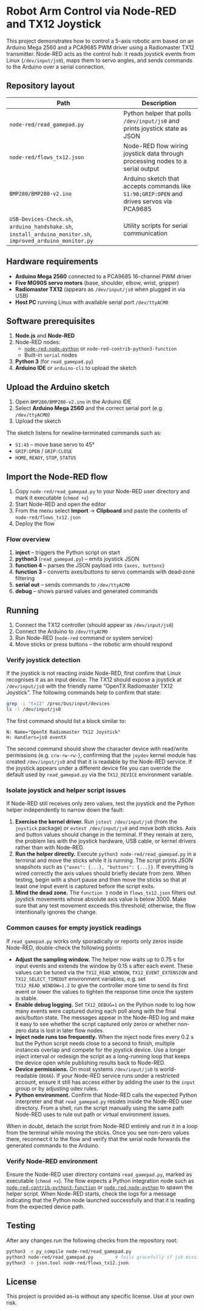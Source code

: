 # Robot Arm Control via Node-RED and TX12 Joystick

This project demonstrates how to control a 5-axis robotic arm based on an Arduino Mega 2560 and a PCA9685 PWM driver using a Radiomaster TX12 transmitter. Node-RED acts as the control hub: it reads joystick events from Linux (`/dev/input/js0`), maps them to servo angles, and sends commands to the Arduino over a serial connection.

## Repository layout

| Path | Description |
| ---- | ----------- |
| `node-red/read_gamepad.py` | Python helper that polls `/dev/input/js0` and prints joystick state as JSON |
| `node-red/flows_tx12.json` | Node-RED flow wiring joystick data through processing nodes to a serial output |
| `BMP280/BMP280-v2.ino` | Arduino sketch that accepts commands like `S1:90;GRIP:OPEN` and drives servos via PCA9685 |
| `USB-Devices-Check.sh`, `arduino_handshake.sh`, `install_arduino_monitor.sh`, `improved_arduino_monitor.py` | Utility scripts for serial communication |

## Hardware requirements

- **Arduino Mega 2560** connected to a PCA9685 16-channel PWM driver
- **Five MG90S servo motors** (base, shoulder, elbow, wrist, gripper)
- **Radiomaster TX12** (appears as `/dev/input/js0` when plugged in via USB)
- **Host PC** running Linux with available serial port `/dev/ttyACM0`

## Software prerequisites

1. **Node.js** and **Node-RED**
2. Node-RED nodes:
   - [`node-red-node-python`](https://flows.nodered.org/node/node-red-node-python) or `node-red-contrib-python3-function`
   - Built-in `serial` nodes
3. **Python 3** (for `read_gamepad.py`)
4. **Arduino IDE** or `arduino-cli` to upload the sketch

## Upload the Arduino sketch

1. Open `BMP280/BMP280-v2.ino` in the Arduino IDE
2. Select **Arduino Mega 2560** and the correct serial port (e.g. `/dev/ttyACM0`)
3. Upload the sketch

The sketch listens for newline‑terminated commands such as:

- `S1:45` – move base servo to 45°
- `GRIP:OPEN` / `GRIP:CLOSE`
- `HOME`, `READY`, `STOP`, `STATUS`

## Import the Node-RED flow

1. Copy `node-red/read_gamepad.py` to your Node-RED user directory and mark it executable (`chmod +x`)
2. Start Node-RED and open the editor
3. From the menu select **Import** → **Clipboard** and paste the contents of `node-red/flows_tx12.json`
4. Deploy the flow

### Flow overview

1. **inject** – triggers the Python script on start
2. **python3** (`read_gamepad.py`) – emits joystick JSON
3. **function 4** – parses the JSON payload into `{axes, buttons}`
4. **function 3** – converts axes/buttons to servo commands with dead‑zone filtering
5. **serial out** – sends commands to `/dev/ttyACM0`
6. **debug** – shows parsed values and generated commands

## Running

1. Connect the TX12 controller (should appear as `/dev/input/js0`)
2. Connect the Arduino to `/dev/ttyACM0`
3. Run Node-RED (`node-red` command or system service)
4. Move sticks or press buttons – the robotic arm should respond

### Verify joystick detection

If the joystick is not reacting inside Node-RED, first confirm that Linux
recognises it as an input device. The TX12 should expose a joystick at
`/dev/input/js0` with the friendly name “OpenTX Radiomaster TX12
Joystick”. The following commands help to confirm that state:

```bash
grep -i "tx12" /proc/bus/input/devices
ls -l /dev/input/js0
```

The first command should list a block similar to:

```
N: Name="OpenTX Radiomaster TX12 Joystick"
H: Handlers=js0 eventX
```

The second command should show the character device with read/write
permissions (e.g. `crw-rw-rw-`), confirming that the `joydev` kernel
module has created `/dev/input/js0` and that it is readable by the
Node-RED service. If the joystick appears under a different device file
you can override the default used by `read_gamepad.py` via the
`TX12_DEVICE` environment variable.

### Isolate joystick and helper script issues

If Node-RED still receives only zero values, test the joystick and the
Python helper independently to narrow down the fault:

1. **Exercise the kernel driver.** Run `jstest /dev/input/js0` (from the
   `joystick` package) or `evtest /dev/input/js0` and move both sticks.
   Axis and button values should change in the terminal. If they remain
   at zero, the problem lies with the joystick hardware, USB cable, or
   kernel drivers rather than with Node-RED.
2. **Run the helper directly.** Execute `python3 node-red/read_gamepad.py`
   in a terminal and move the sticks while it is running. The script
   prints JSON snapshots such as `{"axes": {...}, "buttons": {...}}`.
   If everything is wired correctly the axis values should briefly
   deviate from zero. When testing, begin with a short pause and then
   move the sticks so that at least one input event is captured before
   the script exits.
3. **Mind the dead zone.** The `function 3` node in `flows_tx12.json`
   filters out joystick movements whose absolute axis value is below
   3000. Make sure that any test movement exceeds this threshold;
   otherwise, the flow intentionally ignores the change.

### Common causes for empty joystick readings

If `read_gamepad.py` works only sporadically or reports only zeros
inside Node-RED, double-check the following points:

- **Adjust the sampling window.** The helper now waits up to 0.75 s for
  input events and extends the window by 0.15 s after each event. These
  values can be tuned via the `TX12_READ_WINDOW`, `TX12_EVENT_EXTENSION`
  and `TX12_SELECT_TIMEOUT` environment variables, e.g. set
  `TX12_READ_WINDOW=1.2` to give the controller more time to send its
  first event or lower the values to tighten the response time once the
  system is stable.
- **Enable debug logging.** Set `TX12_DEBUG=1` on the Python node to log
  how many events were captured during each poll along with the final
  axis/button state. The messages appear in the Node-RED log and make it
  easy to see whether the script captured only zeros or whether non-zero
  data is lost in later flow nodes.
- **Inject node runs too frequently.** When the inject node fires every
  0.2 s but the Python script needs close to a second to finish, multiple
  instances overlap and compete for the joystick device. Use a longer
  inject interval or redesign the script as a long-running loop that
  keeps the device open while publishing results back to Node-RED.
- **Device permissions.** On most systems `/dev/input/js0` is
  world-readable (`0666`). If your Node-RED service runs under a
  restricted account, ensure it still has access either by adding the
  user to the `input` group or by adjusting udev rules.
- **Python environment.** Confirm that Node-RED calls the expected
  Python interpreter and that `read_gamepad.py` resides inside the
  Node-RED user directory. From a shell, run the script manually using
  the same path Node-RED uses to rule out path or virtual environment
  issues.

When in doubt, detach the script from Node-RED entirely and run it in a
loop from the terminal while moving the sticks. Once you see non-zero
values there, reconnect it to the flow and verify that the serial node
forwards the generated commands to the Arduino.

### Verify Node-RED environment

Ensure the Node-RED user directory contains `read_gamepad.py`, marked as
executable (`chmod +x`). The flow expects a Python integration node such
as [`node-red-contrib-python3-function`](https://flows.nodered.org/node/node-red-contrib-python3-function)
or [`node-red-node-python`](https://flows.nodered.org/node/node-red-node-python)
to spawn the helper script. When Node-RED starts, check the logs for a
message indicating that the Python node launched successfully and that it
is reading from the expected device path.

## Testing

After any changes run the following checks from the repository root:

```bash
python3 -m py_compile node-red/read_gamepad.py
python3 node-red/read_gamepad.py        # fails gracefully if js0 missing
python3 -m json.tool node-red/flows_tx12.json
```

## License

This project is provided as-is without any specific license. Use at your own risk.

